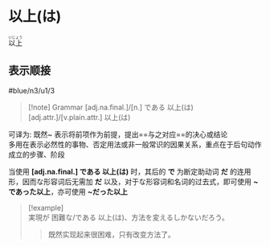 # 以上(は)

<ruby>以上<rt>いじょう</rt></ruby>

## 表示顺接

 #blue/n3/u1/3

> [!note] Grammar
> [adj.na.final.]/[n.] である 以上(は)
> [adj.attr.]/[v.plain.attr.] 以上(は)

可译为: 既然~
表示将前项作为前提，提出==与之对应==的决心或结论  
多用在表示必然性的事物、否定用法或非一般常识的因果关系，重点在于后句动作成立的步骤、阶段

当使用 **[adj.na.final.] である 以上(は)** 时，其后的 **で** 为断定助动词 **だ** 的连用形，因而な形容词后无需加 **だ**
以及，对于な形容词和名词的过去式，即可使用 **~であった以上**，亦可使用 **~だった以上**

> [!example]  
> 実現が 困難な/である 以上(は)、方法を変えるしかないだろう。  
> > 既然实现起来很困难，只有改变方法了。  
